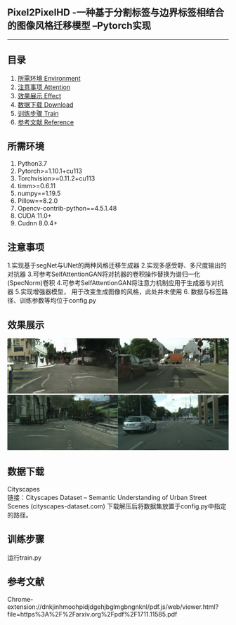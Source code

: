 ﻿## Pixel2PixelHD -一种基于分割标签与边界标签相结合的图像风格迁移模型 –Pytorch实现
---

## 目录  
1. [所需环境 Environment](#所需环境) 
2. [注意事项 Attention](#注意事项) 
3. [效果展示 Effect](#效果展示)
4. [数据下载 Download](#数据下载) 
5. [训练步骤 Train](#训练步骤) 
6. [参考文献 Reference](#参考文献) 

## 所需环境  
1. Python3.7
2. Pytorch>=1.10.1+cu113  
3. Torchvision>=0.11.2+cu113
4. timm>=0.6.11
5. numpy==1.19.5
6. Pillow==8.2.0
7. Opencv-contrib-python==4.5.1.48
8. CUDA 11.0+
9. Cudnn 8.0.4+

## 注意事项  
1.实现基于segNet与UNet的两种风格迁移生成器 
2.实现多感受野、多尺度输出的对抗器
3.可参考SelfAttentionGAN将对抗器的卷积操作替换为谱归一化(SpecNorm)卷积
4.可参考SelfAttentionGAN将注意力机制应用于生成器与对抗器
5.实现增强器模型， 用于改变生成图像的风格，此处并未使用
6. 数据与标签路径、训练参数等均位于config.py  

## 效果展示
![image](https://github.com/JJASMINE22/Pixel2PixelHD/blob/main/result/result3.jpg)  
![image](https://github.com/JJASMINE22/Pixel2PixelHD/blob/main/result/result2.jpg)  

## 数据下载    
Cityscapes  
链接：Cityscapes Dataset – Semantic Understanding of Urban Street Scenes (cityscapes-dataset.com)
下载解压后将数据集放置于config.py中指定的路径。 

## 训练步骤  
运行train.py  

## 参考文献  
Chrome-extension://dnkjinhmoohpidjdgehjbglmgbngnknl/pdf.js/web/viewer.html?file=https%3A%2F%2Farxiv.org%2Fpdf%2F1711.11585.pdf 
